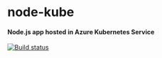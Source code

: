 # node-kube

#### Node.js app hosted in Azure Kubernetes Service

[![Build status](https://raleighhokiegithub.visualstudio.com/node-kube/_apis/build/status/node-kube-CI?branchName=master)](https://raleighhokiegithub.visualstudio.com/node-kube/node-kube%20Team/_build/results?buildId=5&view=logs)
